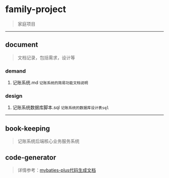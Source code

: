 # family-project
> 家庭项目
---

## document
> 文档记录，包括需求，设计等

### demand
1. 记账系统.md `记账系统的简易功能文档说明`

### design
1. 记账系统数据库脚本.sql `记账系统的数据库设计表sql`

---
## book-keeping
> 记账系统后端核心业务服务系统


## code-generator
> 详情参考：[mybaties-plus代码生成文档](https://mybatis.plus/guide/generator.html)

